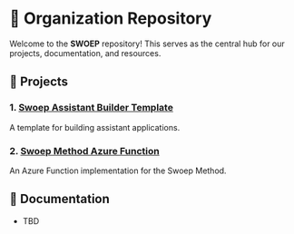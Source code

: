 # 🏢 Organization Repository

Welcome to the **SWOEP** repository! This serves as the central hub for our projects, documentation, and resources.

## 📌 Projects

### 1. [Swoep Assistant Builder Template](https://github.com/MarisSNOTYOUNG/Swoep-AssistantBuilder-template)
A template for building assistant applications.

### 2. [Swoep Method Azure Function](https://github.com/MarisSNOTYOUNG/Swoep-Method-AzureFunction)
An Azure Function implementation for the Swoep Method.

## 📖 Documentation
- TBD
